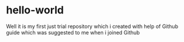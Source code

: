 # hello-world
Well it is my first just trial repository which i created with help of Github guide which was suggested to me when i joined Github
